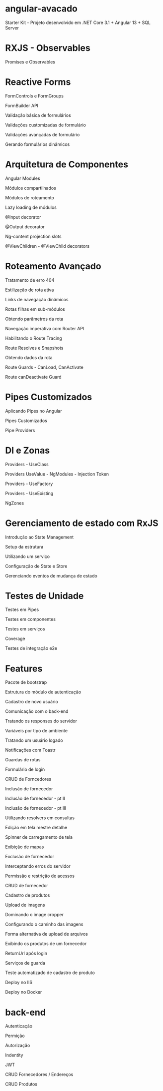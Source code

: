 # angular-avacado
Starter Kit - Projeto desenvolvido em .NET Core 3.1 + Angular 13 + SQL Server

# RXJS - Observables
 Promises e Observables


# Reactive Forms
 FormControls e FormGroups
 
 FormBuilder API
 
 Validação básica de formulários
 
 Validações customizadas de formulário
 
 Validações avançadas de formulário
 
 Gerando formulários dinâmicos

# Arquitetura de Componentes
 Angular Modules
 
 Módulos compartilhados
 
 Módulos de roteamento
 
 Lazy loading de módulos
 
 @Input decorator
 
 @Output decorator
 
 Ng-content projection slots
 
 @ViewChildren - @ViewChild decorators

# Roteamento Avançado
 Tratamento de erro 404
 
 Estilização de rota ativa
 
 Links de navegação dinâmicos
 
 Rotas filhas em sub-módulos
 
 Obtendo parâmetros da rota
 
 Navegação imperativa com Router API
 
 Habilitando o Route Tracing
 
 Route Resolves e Snapshots
 
 Obtendo dados da rota
 
 Route Guards - CanLoad, CanActivate
 
 Route canDeactivate Guard

# Pipes Customizados
 Aplicando Pipes no Angular
 
 Pipes Customizados
 
 Pipe Providers

# DI e Zonas
 Providers - UseClass
 
 Providers UseValue - NgModules - Injection Token
 
 Providers - UseFactory
 
 Providers - UseExisting
 
 NgZones

# Gerenciamento de estado com RxJS
 Introdução ao State Management
 
 Setup da estrutura
 
 Utilizando um serviço
 
 Configuração de State e Store
 
 Gerenciando eventos de mudança de estado

# Testes de Unidade
 Testes em Pipes
 
 Testes em componentes
 
 Testes em serviços
 
 Coverage
 
 Testes de integração e2e

# Features
 Pacote de bootstrap

 Estrutura do módulo de autenticação
 
 Cadastro de novo usuário
 
 Comunicação com o back-end
 
 Tratando os responses do servidor
 
 Variáveis por tipo de ambiente
 
 Tratando um usuário logado
 
 Notificações com Toastr
 
 
 Guardas de rotas
 
 Formulário de login
 
 CRUD de Forncedores
 
 Inclusão de fornecedor
 
 Inclusão de fornecedor - pt II
 
 Inclusão de fornecedor - pt III
 
 Utilizando resolvers em consultas
 
 Edição em tela mestre detalhe
 
 Spinner de carregamento de tela
 
 Exibição de mapas
 
 Exclusão de fornecedor
 
 Interceptando erros do servidor
 
 Permissão e restrição de acessos
 
 CRUD de fornecedor
 
 Cadastro de produtos
 
 Upload de imagens
 
 Dominando o image cropper
 
 Configurando o caminho das imagens
 
 Forma alternativa de upload de arquivos
 
 Exibindo os produtos de um fornecedor
 
 ReturnUrl após login
 
 Serviços de guarda
 
 Teste automatizado de cadastro de produto
 
 Deploy no IIS
 
 Deploy no Docker

 # back-end
 Autenticação
 
 Permição
 
 Autorização
 
 Indentity
 
 JWT
 
 CRUD Fornecedores / Endereços
 
 CRUD Produtos
